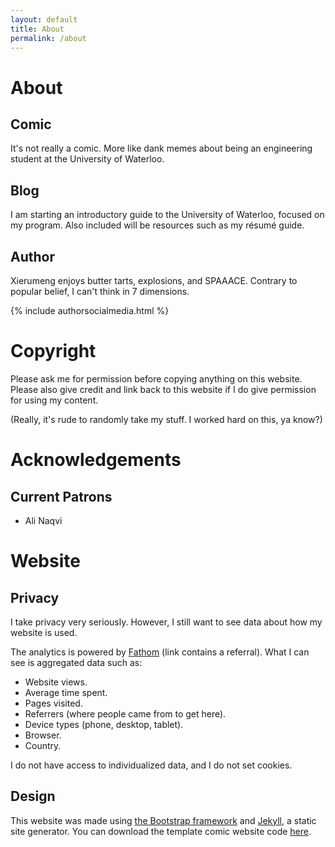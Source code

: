 ```yaml
---
layout: default
title: About
permalink: /about
---
```

# About

## Comic

It's not really a comic. More like dank memes about being an engineering student at the University of Waterloo.

## Blog

I am starting an introductory guide to the University of Waterloo, focused on my program. Also included will be resources such as my r&eacute;sum&eacute; guide.

## Author

Xierumeng enjoys butter tarts, explosions, and SPAAACE. Contrary to popular belief, I can't think in 7 dimensions.

{% include authorsocialmedia.html %}

# Copyright

Please ask me for permission before copying anything on this website. Please also give credit and link back to this website if I do give permission for using my content.

(Really, it's rude to randomly take my stuff. I worked hard on this, ya know?)

# Acknowledgements

## Current Patrons

* Ali Naqvi

# Website

## Privacy

I take privacy very seriously. However, I still want to see data about how my website is used.

The analytics is powered by [Fathom](https://usefathom.com/ref/9YWAWS) (link contains a referral). What I can see is aggregated data such as:

* Website views.
* Average time spent.
* Pages visited.
* Referrers (where people came from to get here).
* Device types (phone, desktop, tablet).
* Browser.
* Country.

I do not have access to individualized data, and I do not set cookies.

## Design

This website was made using [the Bootstrap framework](http://getbootstrap.com/) and [Jekyll](https://jekyllrb.com/), a static site generator. You can download the template comic website code [here](https://github.com/peahatlanding/Webcomic-Jekyll-Theme).
